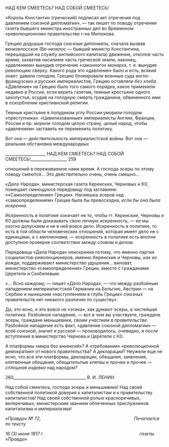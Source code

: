 НАД КЕМ СМЕЕТЕСЬ? НАД СОБОЙ СМЕЕТЕСЬ!

«Король Константин (греческий) подписал акт отречения под давлением союзной дипломатии», — так пишет по поводу отречения газета бывшего министра иностран­ных дел во Временном «революционном» правительстве г-на Милюкова.

Грецию _додушши_ господа союзные дипломаты, сначала вызвав венизелосское (Ве-низелос — бывший министр Константина, перешедший на службу английского капита­ла) движение, отколов часть армии, захватив насилием часть греческой земли, наконец, «давлением» вынудив отречение «законного» монарха, т. е. вынудив революцию свер­ху. Какого рода это «давление» было и есть, всякий знает: давили _голодом,_ Грецию блокировали военные суда англо-французских и русских империалистов, Грецию ос­тавляли _без хлеба._ «Давление» на Грецию было того самого порядка, какое применили недавно в России, если верить газетам, темные крестьяне одного захолустья, осудив на голодную смерть гражданина, обвиненного ими в оскорблении христианской религии.

Темные крестьяне в полудиком углу России уморили голодом «преступника». «Ци­вилизованные» империалисты Англии, Франции, России и пр. _морили голодом_ целую страну, целый народ, чтобы «давлением» заставить ее переменить политику.

Вот она — _действительность_ империалистской войны. Вот она — реальная обста­новка международных

  

____________________ НАД КЕМ СМЕЕТЕСЬ? НАД СОБОЙ СМЕЕТЕСЬ!__________________ 259

отношений в переживаемое нами время. А господа эсеры по этому поводу смеются... Это действительно очень, очень смешно...

«Дело Народа», министерская газета Керенских, Черновых и К0, помещает смею­щуюся передовицу под заглавием: ««Самоопределение» Греции». Насмешка эсеров над «самоопределением» Греции была бы превосходна, _если бы она была искренна._

Искренность в политике означает не то, чтобы гг. Керенские, Черновы и К0 должны были доказывать свою личную искренность, — ее мы охотно допускаем и не в ней во­все дело. Искренность в политике, то есть в той области человеческих отношений, ко­торая имеет дело не с единицами, а с _миллионами,_ — искренность в политике есть вполне доступное проверке _соответствие между словом и делом._

Передовица «Дела Народа» неискренна потому, что именно партия социалистов-революционеров, именно Керенские и Черновы, _как ее вожди,_ поддерживают мини­стерство удушения... виноват, министерство «самоопределения» Греции, вместе с гра­жданами Церетели и Скобелевым.

«... Ясно каждому, — пишет «Дело Народа», — что между разбойным нападением империалистской Германии на Бельгию, Австрии — на Сербию и нынешним «наступлением в глубь Греции» союзных правительств нет никакого различия по существу».

Да, это ясно, и это вовсе не «этика», как думают эсеры, а чистейшая политика. Раз­бойное нападение, — вот _в чем вы_ участвуете, граждане эсеры, граждане меньшевики, _своим участием в правительстве._ Разбойное нападение есть факт, «давление союзной дипломатии» — всей союзной, значит и _русской_ — производилось, очевидно, _и после_ вступления в министерство Чернова и Церетели с К0.

А платформы «мира без аннексий»? А «требования» «революционной демократии» от нового правительства? А декларации? Неужели еще не ясно, что все эти платформы, декларации, обещания, заявления, клятвенные обещания, обещательпые клятвы и про­чее и прочее — _сплошная издевка_ над народом?

  

260____________________________________ В. И. ЛЕНИН

Над собой смеетесь, господа эсеры и меньшевики! Над своей собственной полити­кой доверия к капиталистам и к правительству капиталистов! Над своей собственной ролью красноречивых, велеречивых, министерским званием облеченных прислужников капитализма и империализма!

_«Правда» № 72,                                                                           Печатается по тексту_

_16 (3) июня 1917 г.                                                                             газеты «Правда»_